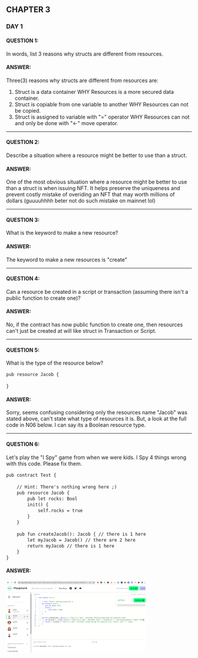 ## CHAPTER 3

### DAY 1


#### QUESTION 1: 
In words, list 3 reasons why structs are different from resources.
#### ANSWER: 
Three(3) reasons why structs are different from resources are:
1. Struct is a data container WHY Resources is a more secured data container.
2. Struct is copiable from one variable to another WHY Resources can not be copied.
3. Struct is assigned to variable with "=" operator WHY Resources can not and only be done with "<-" move operator.

 <hr>
  
#### QUESTION 2: 
Describe a situation where a resource might be better to use than a struct.
#### ANSWER:
One of the most obvious situation where a resource might be better to use than a struct is when issuing NFT. 
It helps preserve the uniqueness and prevent costly mistake of overiding an NFT that may worth millions of dollars 
(guuuuhhhh beter not do such mistake on mainnet lol)

<hr>
  
#### QUESTION 3: 
What is the keyword to make a new resource?
#### ANSWER: 
The keyword to make a new resources is "create"

<hr>
  
#### QUESTION 4: 
Can a resource be created in a script or transaction (assuming there isn't a public function to create one)?
#### ANSWER:
No, if the contract has now public function to create one, then resources can't just be created at will like struct in Transaction or Script.

<hr>
  
#### QUESTION 5: 
What is the type of the resource below?
```cadence
pub resource Jacob {

}
```
#### ANSWER:
Sorry, seems confusing considering only the resources name "Jacob" was stated above, can't state what type of resources it is. But, a look at the full code in N06 below. I can say its a Boolean resource type.

<hr>

  
#### QUESTION 6: 
Let's play the "I Spy" game from when we were kids. I Spy 4 things wrong with this code. Please fix them.
```cadence
pub contract Test {

    // Hint: There's nothing wrong here ;)
    pub resource Jacob {
        pub let rocks: Bool
        init() {
            self.rocks = true
        }
    }

    pub fun createJacob(): Jacob { // there is 1 here
        let myJacob = Jacob() // there are 2 here
        return myJacob // there is 1 here
    }
}
```
#### ANSWER:
<img src="https://github.com/SolomonFoskaay/cadence-edao-bootcamp-quest/blob/main/screenshots/EmeraldDAO-Cadence-Chapter3-Day1-Quests-5-FixResourcesErrorsContract.png" width="75%" height="75%">
